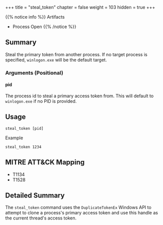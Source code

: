 +++
title = "steal_token"
chapter = false
weight = 103
hidden = true
+++

{{% notice info %}}
Artifacts
- Process Open
{{% /notice %}}

## Summary
Steal the primary token from another process. If no target process is specified, `winlogon.exe` will be the default target.

### Arguments (Positional)
#### pid
The process id to steal a primary access token from. This will default to `winlogon.exe` if no PID is provided. 

## Usage
```
steal_token [pid]
```
Example
```
steal_token 1234
```


## MITRE ATT&CK Mapping

- T1134
- T1528

## Detailed Summary
The `steal_token` command uses the `DuplicateTokenEx` Windows API to attempt to clone a process's primary access token and use this handle as the current thread's access token.
